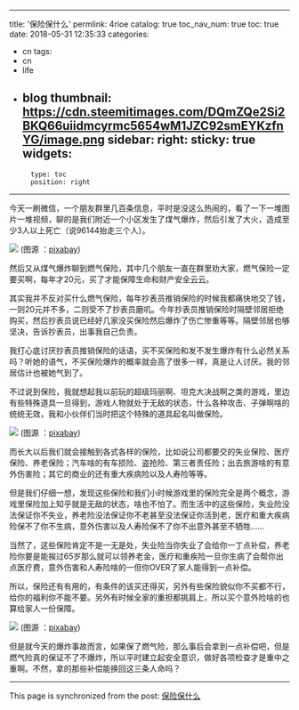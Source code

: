 
---
title: '保险保什么'
permlink: 4rioe
catalog: true
toc_nav_num: true
toc: true
date: 2018-05-31 12:35:33
categories:
- cn
tags:
- cn
- life
- blog
thumbnail: https://cdn.steemitimages.com/DQmZQe2Si2BKQ66uiidmcyrmc5654wM1JZC92smEYKzfnYG/image.png
sidebar:
    right:
        sticky: true
widgets:
    -
        type: toc
        position: right
---


今天一刷微信，一个朋友群里几百条信息，平时是没这么热闹的，看了一下一堆图片一堆视频，聊的是我们附近一个小区发生了煤气爆炸，然后引发了大火，造成至少3人以上死亡（说96144抬走三个人）。

![](https://cdn.steemitimages.com/DQmZQe2Si2BKQ66uiidmcyrmc5654wM1JZC92smEYKzfnYG/image.png)
(图源 ：[pixabay](https://pixabay.com/))

然后又从煤气爆炸聊到燃气保险，其中几个朋友一直在群里劝大家，燃气保险一定要买啊，每年才20元，买了才能保障生命和财产安全云云。

其实我并不反对买什么燃气保险，每年抄表员推销保险的时候我都痛快地交了钱，一则20元并不多，二则受不了抄表员磨叽。今年抄表员推销保险时隔壁邻居拒绝购买，然后抄表员说已经好几家没买保险然后爆炸了伤亡惨重等等。隔壁邻居也够坚决，告诉抄表员，出事我自己负责。

我打心底讨厌抄表员推销保险的话语，买不买保险和发不发生爆炸有什么必然关系吗？听她的语气，不买保险爆炸的概率就会高了很多一样，真是让人讨厌。我的邻居估计也被她气到了。

不过说到保险，我就想起我以前玩的超级玛丽啊、坦克大决战啊之类的游戏，里边有些特殊道具一旦得到，游戏人物就处于无敌的状态，什么各种攻击、子弹啊啥的统统无效，我和小伙伴们当时把这个特殊的道具起名叫做保险。

![](https://cdn.steemitimages.com/DQmagiUK9ghUsvT7DYbZGjQWdwAfdg6P4X78MonreevmDK5/image.png)
(图源 ：[pixabay](https://pixabay.com/))

而长大以后我们就会接触到各式各样的保险，比如说公司都要交的失业保险、医疗保险、养老保险；汽车啥的有车损险、盗抢险、第三者责任险；出去旅游啥的有意外伤害险；其它的商业的还有重大疾病险以及人寿险等等。

但是我们仔细一想，发现这些保险和我们小时候游戏里的保险完全是两个概念，游戏里保险加上知乎就是无敌的状态，啥也不怕了。而生活中的这些保险，失业险没法保证你不失业，养老险没法保证你不老甚至没法保证你活到老，医疗和重大疾病险保不了你不生病，意外伤害以及人寿险保不了你不出意外甚至不牺牲......

当然了，这些保险肯定不是一无是处，失业险当你失业了会给你一丁点补偿，养老险你要是能挨过65岁那么就可以领养老金，医疗和重疾险一旦你生病了会帮你出点医疗费，意外伤害和人寿险啥的一但你OVER了家人能得到一点补偿。

所以，保险还有有用的，有条件的该买还得买，另外有些保险貌似你不买都不行，给你的福利你不能不要。另外有时候全家的重担都挑肩上，所以买个意外险啥的也算给家人一份保障。

![](https://cdn.steemitimages.com/DQmY9DCoyQwNJuZv3wffKgKEBaRgTY9bG6PYeQbYEZsTXeL/image.png)
(图源 ：[pixabay](https://pixabay.com/))

但是就今天的爆炸事故而言，如果保了燃气险，那么事后会拿到一点补偿吧，但是燃气险真的保证不了不爆炸，所以平时建立起安全意识，做好各项检查才是重中之重啊。不然，拿的那些补偿能换回这三条人命吗？

- - -

This page is synchronized from the post: [保险保什么](https://steemit.com/@oflyhigh/4rioe)
